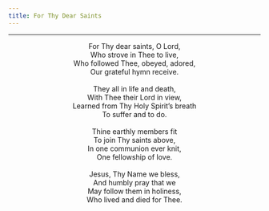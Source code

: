 ```yaml
---
title: For Thy Dear Saints
---
```


---
<center>
For Thy dear saints, O Lord,<br/>
Who strove in Thee to live,<br/>
Who followed Thee, obeyed, adored,<br/>
Our grateful hymn receive.<br/>
<br/>
They all in life and death,<br/>
With Thee their Lord in view,<br/>
Learned from Thy Holy Spirit’s breath<br/>
To suffer and to do.<br/>
<br/>
Thine earthly members fit<br/>
To join Thy saints above,<br/>
In one communion ever knit,<br/>
One fellowship of love.<br/>
<br/>
Jesus, Thy Name we bless,<br/>
And humbly pray that we<br/>
May follow them in holiness,<br/>
Who lived and died for Thee.
</center>
